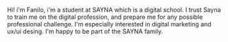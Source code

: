 Hi! i'm Fanilo, i'm a student at SAYNA which is a digital school.
I trust Sayna to train me on the digital profession, and prepare me for any possible professional challenge.
I'm especially interested in digital marketing and ux/ui desing.
I'm happy to be part of the SAYNA family.
